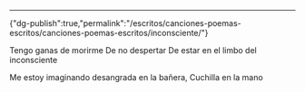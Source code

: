 ---
{"dg-publish":true,"permalink":"/escritos/canciones-poemas-escritos/canciones-poemas-escritos/inconsciente/"}

 

Tengo ganas de morirme
De no despertar
De estar en el limbo del inconsciente 

Me estoy imaginando desangrada en la bañera, 
Cuchilla en la mano 
